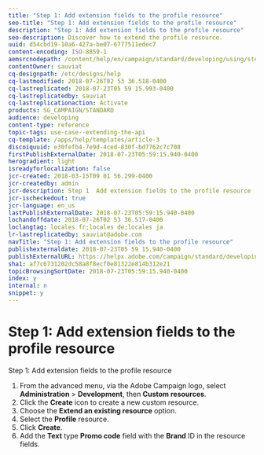 ```yaml
---
title: "Step 1: Add extension fields to the profile resource"
seo-title: "Step 1: Add extension fields to the profile resource"
description: "Step 1: Add extension fields to the profile resource"
seo-description: Discover how to extend the profile resource.
uuid: d54cbd19-10a6-427a-be07-6777511edec7
content-encoding: ISO-8859-1
aemsrcnodepath: /content/help/en/campaign/standard/developing/using/step-1--add-extension-fields-to-the-profile-resource
contentOwner: sauviat
cq-designpath: /etc/designs/help
cq-lastmodified: 2018-07-26T02 53 36.518-0400
cq-lastreplicated: 2018-07-23T05 59 15.993-0400
cq-lastreplicatedby: sauviat
cq-lastreplicationaction: Activate
products: SG_CAMPAIGN/STANDARD
audience: developing
content-type: reference
topic-tags: use-case--extending-the-api
cq-template: /apps/help/templates/article-3
discoiquuid: e30fefb4-7e9d-4ced-830f-bd7762c7c708
firstPublishExternalDate: 2018-07-23T05:59:15.940-0400
herogradient: light
isreadyforlocalization: false
jcr-created: 2018-03-15T09 01 56.299-0400
jcr-createdby: admin
jcr-description: Step 1  Add extension fields to the profile resource
jcr-ischeckedout: true
jcr-language: en_us
lastPublishExternalDate: 2018-07-23T05:59:15.940-0400
lochandoffdate: 2018-07-26T02 53 36.517-0400
loclangtag: locales fr;locales de;locales ja
lr-lastreplicatedby: sauviat@adobe.com
navTitle: "Step 1: Add extension fields to the profile resource"
publishexternaldate: 2018-07-23T05 59 15.940-0400
publishExternalURL: https://helpx.adobe.com/campaign/standard/developing/using/step-1--add-extension-fields-to-the-profile-resource.html
sha1: af7c6731202dc58a8f8ecf0e81322e814b312e21
topicBrowsingSortDate: 2018-07-23T05:59:15.940-0400
index: y
internal: n
snippet: y
---
```


# Step 1: Add extension fields to the profile resource

Step 1: Add extension fields to the profile resource

1. From the advanced menu, via the Adobe Campaign logo, select **Administration** > **Development**, then **Custom resources**.
1. Click the **Create** icon to create a new custom resource.
1. Choose the **Extend an existing resource** option.
1. Select the **Profile** resource.
1. Click **Create**.
1. Add the **Text** type **Promo code** field with the **Brand** ID in the resource fields.


